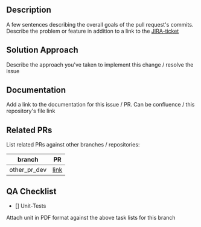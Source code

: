 ## Description
A few sentences describing the overall goals of the pull request's commits. 
Describe the problem or feature in addition to a link to the [JIRA-ticket](https://perzoinc.atlassian.net/browse/JIRA-ticket)

## Solution Approach
Describe the approach you've taken to implement this change / resolve the issue

## Documentation
Add a link to the documentation for this issue / PR. Can be confluence / this repository's file link

## Related PRs
List related PRs against other branches / repositories:

branch | PR
------ | ------
other_pr_dev | [link]()

## QA Checklist
- [] Unit-Tests

Attach unit in PDF format against the above task lists for this branch
